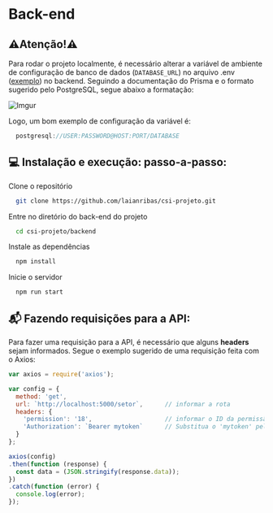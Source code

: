 # Back-end
## :warning:Atenção!:warning:

Para rodar o projeto localmente, é necessário alterar a variável de ambiente de configuração de banco de dados (`DATABASE_URL`) no arquivo .env ([exemplo](.env.example)) no backend. Seguindo a documentação do Prisma e o formato sugerido pelo PostgreSQL, segue abaixo a formatação:

<div>

![Imgur](https://i.imgur.com/5vGK38c.png)


</div>

Logo, um bom exemplo de configuração da variável é: 

```javascript
  postgresql://USER:PASSWORD@HOST:PORT/DATABASE
```
## :computer: Instalação e execução: passo-a-passo:

Clone o repositório

```bash
  git clone https://github.com/laianribas/csi-projeto.git
```

Entre no diretório do back-end do projeto

```bash
  cd csi-projeto/backend
```

Instale as dependências

```bash
  npm install
```

Inicie o servidor

```bash
  npm run start
```

## :mailbox_with_mail: Fazendo requisições para a API:

Para fazer uma requisição para a API, é necessário que alguns **headers** sejam informados. Segue o exemplo sugerido de uma requisição feita com o Axios:

```javascript
var axios = require('axios');

var config = {
  method: 'get',
  url: `http://localhost:5000/setor`,      // informar a rota
  headers: { 
    'permission': '18',                    // informar o ID da permissão para que seja verificado o acesso
    'Authorization': `Bearer mytoken`      // Substitua o 'mytoken' pelo token gerado pelo JWT
  }
};

axios(config)
.then(function (response) {
  const data = (JSON.stringify(response.data));
})
.catch(function (error) {
  console.log(error);
});

```
